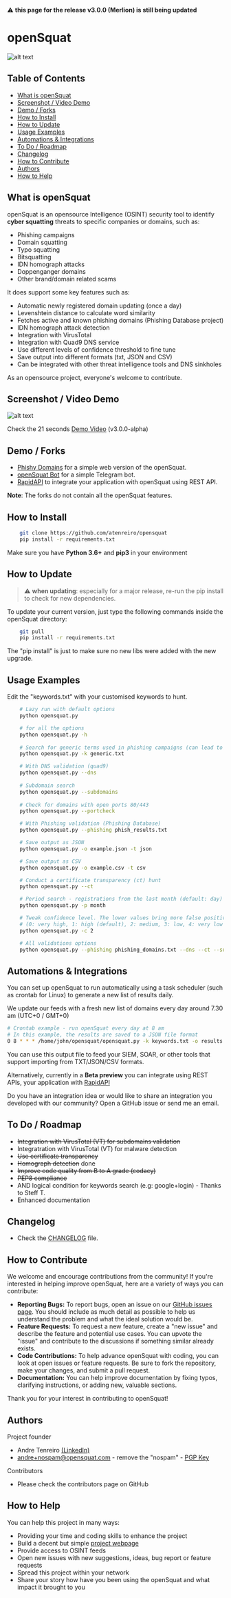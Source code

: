:warning: **this page for the release v3.0.0 (Merlion) is still being updated**

openSquat
====
![alt text](https://raw.githubusercontent.com/atenreiro/opensquat/master/screenshots/openSquat_logo.png)

## Table of Contents
- [What is openSquat](#what-is-opensquat)
- [Screenshot / Video Demo](#screenshot--video-demo)
- [Demo / Forks](#demo--forks)
- [How to Install](#how-to-install)
- [How to Update](#how-to-update)
- [Usage Examples](#usage-examples)
- [Automations & Integrations](#automations--integrations)
- [To Do / Roadmap](#to-do--roadmap)
- [Changelog](#changelog)
- [How to Contribute](#how-to-contribute)
- [Authors](#authors)
- [How to Help](#how-to-help)

What is openSquat
-------------

openSquat is an opensource Intelligence (OSINT) security tool to identify **cyber squatting** threats to specific companies or domains, such as:

*   Phishing campaigns
*   Domain squatting
*   Typo squatting
*   Bitsquatting
*   IDN homograph attacks
*   Doppenganger domains
*   Other brand/domain related scams

It does support some key features such as:

*   Automatic newly registered domain updating (once a day)
*   Levenshtein distance to calculate word similarity
*   Fetches active and known phishing domains (Phishing Database project)
*   IDN homograph attack detection
*   Integration with VirusTotal
*   Integration with Quad9 DNS service
*   Use different levels of confidence threshold to fine tune
*   Save output into different formats (txt, JSON and CSV)
*   Can be integrated with other threat intelligence tools and DNS sinkholes

As an opensource project, everyone's welcome to contribute.

Screenshot / Video Demo
-------------
![alt text](https://raw.githubusercontent.com/atenreiro/opensquat/dev/screenshots/openSquat.PNG)

Check the 21 seconds [Demo Video](https://asciinema.org/a/0A0BQ9p08uPKAd7mgCmYgp4aP) (v3.0.0-alpha)


Demo / Forks
------------
*   [Phishy Domains](https://phishydomains.com) for a simple web version of the openSquat.
*   [openSquat Bot](https://telegram.me/opensquat_bot) for a simple Telegram bot.
*   [RapidAPI](https://rapidapi.com/atenreiro/api/opensquat1) to integrate your application with openSquat using REST API.

**Note**: The forks do not contain all the openSquat features.


How to Install
------------

```bash
    git clone https://github.com/atenreiro/opensquat
    pip install -r requirements.txt
```
Make sure you have **Python 3.6+** and **pip3** in your environment

How to Update
------------
> :warning: **when updating**: especially for a major release, re-run the pip install to check for new dependencies.

To update your current version, just type the following commands inside the openSquat directory:
```bash
    git pull
    pip install -r requirements.txt
```
The "pip install" is just to make sure no new libs were added with the new upgrade. 


Usage Examples
------------
Edit the "keywords.txt" with your customised keywords to hunt.

```bash
    # Lazy run with default options
    python opensquat.py

    # for all the options
    python opensquat.py -h
    
    # Search for generic terms used in phishing campaigns (can lead to false-positives)
    python opensquat.py -k generic.txt

    # With DNS validation (quad9)
    python opensquat.py --dns
    
    # Subdomain search
    python opensquat.py --subdomains
    
    # Check for domains with open ports 80/443
    python opensquat.py --portcheck

    # With Phishing validation (Phishing Database)
    python opensquat.py --phishing phish_results.txt

    # Save output as JSON
    python opensquat.py -o example.json -t json

    # Save output as CSV
    python opensquat.py -o example.csv -t csv

    # Conduct a certificate transparency (ct) hunt
    python opensquat.py --ct

    # Period search - registrations from the last month (default: day)
    python opensquat.py -p month

    # Tweak confidence level. The lower values bring more false positives
    # (0: very high, 1: high (default), 2: medium, 3: low, 4: very low
    python opensquat.py -c 2

    # All validations options
    python opensquat.py --phishing phishing_domains.txt --dns --ct --subdomains --portcheck 
```

Automations & Integrations
-------------
You can set up openSquat to run automatically using a task scheduler (such as crontab for Linux) to generate a new list of results daily.

We update our feeds with a fresh new list of domains every day around 7.30 am (UTC+0 / GMT+0)

```bash
# Crontab example - run openSquat every day at 8 am
# In this example, the results are saved to a JSON file format
0 8 * * * /home/john/opensquat/opensquat.py -k keywords.txt -o results.json -t json
```
You can use this output file to feed your SIEM, SOAR, or other tools that support importing from TXT/JSON/CSV formats.

Alternatively, currently in a **Beta preview** you can integrate using REST APIs, your application with [RapidAPI](https://rapidapi.com/atenreiro/api/opensquat1)

Do you have an integration idea or would like to share an integration you developed with our community? Open a GitHub issue or send me an email.

To Do / Roadmap
-------------
*   ~~Integration with VirusTotal (VT) for subdomains validation~~
*   Integratration with VirusTotal (VT) for malware detection
*   ~~Use certificate transparency~~
*   ~~Homograph detection~~ done
*   ~~Improve code quality from B to A grade (codacy)~~
*   ~~PEP8 compliance~~
*   AND logical condition for keywords search (e.g: google+login) - Thanks to Steff T.
*   Enhanced documentation

Changelog
-------------
*   Check the [CHANGELOG](https://github.com/atenreiro/opensquat/blob/master/CHANGELOG) file.

How to Contribute
-------------
We welcome and encourage contributions from the community! If you're interested in helping improve openSquat, here are a variety of ways you can contribute:

- **Reporting Bugs:** To report bugs, open an issue on our [GitHub issues page](https://github.com/atenreiro/opensquat/issues). You should include as much detail as possible to help us understand the problem and what the ideal solution would be.
- **Feature Requests:** To request a new feature, create a "new issue" and describe the feature and potential use cases. You can upvote the "issue" and contribute to the discussions if something similar already exists.
- **Code Contributions:** To help advance openSquat with coding, you can look at open issues or feature requests. Be sure to fork the repository, make your changes, and submit a pull request.
- **Documentation:** You can help improve documentation by fixing typos, clarifying instructions, or adding new, valuable sections.

Thank you for your interest in contributing to openSquat!

Authors
-------------
Project founder
*   Andre Tenreiro [(LinkedIn)](https://www.linkedin.com/in/andretenreiro/)
*   andre+nospam@opensquat.com - remove the "nospam" - [PGP Key](https://mail-api.proton.me/pks/lookup?op=get&search=andre@opensquat.com)

Contributors
*   Please check the contributors page on GitHub

How to Help
-------------
You can help this project in many ways:
*   Providing your time and coding skills to enhance the project
*   Build a decent but simple [project webpage](https://opensquat.com)
*   Provide access to OSINT feeds
*   Open new issues with new suggestions, ideas, bug report or feature requests
*   Spread this project within your network
*   Share your story how have you been using the openSquat and what impact it brought to you
